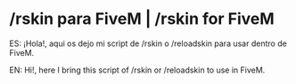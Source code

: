 # /rskin para FiveM | /rskin for FiveM

ES:
¡Hola!, aqui os dejo mi script de /rskin o /reloadskin para usar dentro de FiveM.

EN:
Hi!, here I bring this script of /rskin or /reloadskin to use in FiveM.
